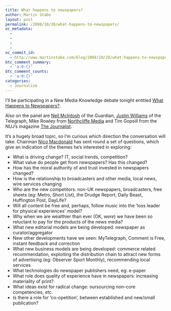 ```yaml
---
title: What happens to newspapers?
author: Martin Stabe
layout: post
permalink: /2008/10/28/what-happens-to-newspapers/
oc_metadata:
  - 
  - 
  - 
  - 
oc_commit_id:
  - http://www.martinstabe.com/blog/2008/10/28/what-happens-to-newspapers/1225190603
btc_comment_summary:
  - 'a:0:{}'
btc_comment_counts:
  - 'a:0:{}'
categories:
  - Journalism
---
```

I&#8217;ll be participating in a New Media Knowledge debate tonight entitled [What Happens to Newspapers?][1].

Also on the panel are [Neil McIntosh][2] of the Guardian, [Justin Williams][3] of the Telegraph, Mike Rowley from [Northcliffe Media][4] and Tim Gopsill from the NUJ&#8217;s magazine [The Journalist][5].

It&#8217;s a hugely broad topic, so I&#8217;m curious which direction the conversation will take. Chairman [Nico Macdonald][6] has sent round a set of questions, which give an indication of the themes he&#8217;s interested in exploring:

  * What is driving change? IT, social trends, competition?
  * What value do people get from newspapers? Has this changed?
  * How has the moral authority of and trust invested in newspapers changed?
  * How is the relationship to broadcasters and other media, local news, wire services changing
  * Who are the new competitors: non-UK newspapers, broadcasters, free sheets (eg: Metro, Short List), the Drudge Report, Daily Beast, Huffington Post, DayLife?
  * Will all content be free and, perhaps, follow music into the &#8216;loss leader for physical experiences&#8217; model?
  * Why when we are wealthier than ever (OK, *were*) we have been so reluctant to pay for the products of the news media?
  * What new editorial models are being developed: newspaper as curator/aggregator
  * New other developments have we seen: MyTelegraph, Comment is Free, instant feedback and correction
  * What new business models are being developed: commerce related recommendation, exploiting the distribution chain to attract new forms of advertising (eg: Observer Sport Monthly), recommending local services
  * What technologies do newspaper publishers need, eg: e-paper
  * What role does quality of experience have in newspapers: increasing materiality of print?
  * What ideas exist for radical change: oursourcing non-core competencies, etc.
  * Is there a role for &#8216;co-opetition&#8217;, between established and new/small publication?

 [1]: http://www.nmk.co.uk/events/530/
 [2]: http://www.completetosh.com
 [3]: http://www.countervalue.com
 [4]: http://www.thisisnorthcliffe.co.uk/
 [5]: http://www.thejournalist.org.uk/
 [6]: http://www.spy.co.uk